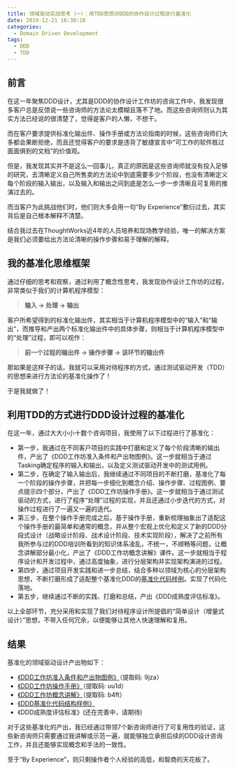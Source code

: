 ```yaml
---
title: 领域驱动实战思考（一）：用TDD思想对DDD的协作设计过程进行基准化
date: 2019-12-21 16:30:28
categories:
  - Domain Driven Development
tags:
  - DDD
  - TDD
---
```


## 前言

在这一年聚焦DDD设计，尤其是DDD的协作设计工作坊的咨询工作中，我发现很多客户总是反馈说一些咨询师的方法论太模糊且落不了地。而这些咨询师则认为其实方法已经说的很清楚了，觉得是客户的人懒，不想干。

而在客户要求提供标准化输出件、操作手册或方法论指南的时候，这些咨询师们大多都会果断拒绝，而且还觉得客户的要求是违背了敏捷宣言中“可工作的软件胜过面面俱到的文档”的价值观。

但是，我发现其实并不是这么一回事儿，真正的原因是这些咨询师就没有投入足够的研究，去清晰定义自己所售卖的方法论中到底需要多少个阶段，也没有清晰定义每个阶段的输入输出，以及输入和输出之间到底是怎么一步一步清晰且可复用的推演过去的。

而当客户为此挑战他们时，他们则大多会用一句“By Experience”敷衍过去，其实背后是自己根本解释不清楚。

结合我过去在ThoughtWorks近4年的人员培养和现场教学经验，唯一的解决方案是我们必须要给出方法论清晰的操作步骤和易于理解的解释。

## 我的基准化思维框架

通过仔细的思考和观察，通过利用了概念性思考，我发现协作设计工作坊的过程，非常类似于我们的计算机程序模型：

> **输入 → 处理 → 输出**

客户所希望得到的标准化输出件，其实相当于计算机程序模型中的“输入”和“输出”，而推导和产出两个标准化输出件中的具体步骤，则相当于计算机程序模型中的“处理”过程，即可以视作：

> **前一个过程的输出件 → 操作步骤 → 该环节的输出件**

那如果是这样子的话，我就可以采用对待程序的方式，通过测试驱动开发（TDD）的思想来进行方法论的基准化操作了！

于是我就做了！

## 利用TDD的方式进行DDD设计过程的基准化

在这一年，通过大大小小十数个咨询项目，我使用了以下过程进行了基准化：

* 第一步，我通过在不同客户项目的实践中打磨和定义了每个阶段清晰的输出件，产出了《DDD工作坊准入条件和产出物图例》。这一步就相当于通过Tasking确定程序的输入和输出，以及定义测试驱动开发中的测试用例。
* 第二步，在确定了输入输出后，我继续通过不同项目的不断打磨，基准化了每一个阶段的操作步骤，并把每一步细化到概念介绍、操作步骤、过程图例、要点提示四个部分，产出了《DDD工作坊操作手册》。这一步就相当于通过测试驱动的方式，进行了程序“处理”过程的实现，并且还通过小步迭代的方式，对操作过程进行了一遍又一遍的迭代。
* 第三步，在整个操作手册完成之后，基于操作手册，重新梳理抽象出了适配这个操作手册的最简单和通常的概念，并从整个宏观上优化和定义了新的DDD分段式设计（战略设计阶段、战术设计阶段、技术实现阶段），解决了之前所有我所参与过的DDD培训所看到的知识体系凌乱，不统一，不顺畅等问题，让概念讲解部分最小化，产出了《DDD工作坊概念讲解》课件。这一步就相当于程序设计和开发过程中，通过高度抽象，进行分层架构并实现架构演进的过程。
* 第四步，通过项目开发实践和进一步总结，结合多种以领域为核心的分层架构思想，不断打磨形成了适配整个基准化DDD的[基准化代码样例](https://github.com/howiehu/ddd-architecture-samples)。实现了代码化落地。
* 第五步，继续通过不断的实践、打磨和总结，产出《DDD成熟度评估标准》。

以上全部环节，充分采用和实现了我们对待程序设计所提倡的“简单设计（增量式设计）”思想，不带入任何冗余，以便能够让其他人快速理解和复用。

## 结果

基准化的领域驱动设计产出物如下：

- [《DDD工作坊准入条件和产出物图例》](https://pan.baidu.com/s/10eVNdJ0kN5dPZX1On7V5bg)（提取码: 9jza）
- [《DDD工作坊操作手册》](https://pan.baidu.com/s/16zP-QFuljJqQeE4PWovG4g)（提取码: uu1d）
- [《DDD工作坊概念讲解》](https://pan.baidu.com/s/1PnXfqr1RsGG-z9QXTGY4Uw)（提取码: b4ft）
- [《DDD基准化代码结构样例》](https://github.com/howiehu/ddd-architecture-samples)
- 《DDD成熟度评估标准》(还在完善中，请期待)

对于这些基准化的产出，我已经通过带领7个新咨询师进行了可复用性的验证，这些新咨询师只需要通过我讲解或示范一遍，就能够独立承担后续的DDD设计咨询工作，并且还能够实现概念和手法的一致性。

至于“By Experience”，则只剩操作者个人经验的高低，和智商的天花板了。